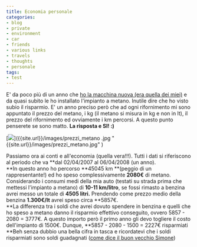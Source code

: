 ```yaml
---
title: Economia personale
categories:
- blog
- private
- environment
- car
- friends
- various links
- travels
- thoughts
- personale
tags:
- test
---
```

E' da poco più di un anno che [ho la macchina nuova (era quella dei
miei)](http://www.diegor.it/2007/03/12/il-mio-nuovo-amore/
"http://www.diegor.it/2007/03/12/il-mio-nuovo-amore/" ) e da quasi subito le
ho installato l'impianto a metano. Inutile dire che ho visto subio il
risparmio. E' un anno preciso però che ad ogni rifornimento mi sono appuntato
il prezzo del metano, i kg (il metano si misura in kg e non in lt), il prezzo
del rifornimento ed ovviamente i km percorsi. A questo punto penserete se sono
matto. **La risposta e SI! :)**

[![]({{site.url}}/images/prezzi_metano.jpg)]({{site.url}}/images/prezzi_metano
.jpg "{{site.url}}/images/prezzi_metano.jpg" )

Passiamo ora ai conti e all'economia (quella vera!!!). Tutti i dati si
riferiscono al periodo che va **dal 02/04/2007 al 06/04/2008 (un anno).  
**In questo anno ho percorso **45045 km **(peggio di un rappresentante!) ed ho speso complessivamente **2080€** di metano. Considerando i consumi medi della mia auto (testati su strada prima che mettessi l'impianto a metano) di **10-11 km/litro**, se fossi rimasto a benzina avrei messo un totale di **4505 litri.** Prendendo come prezzo medio della benzina **1.300€/lt** avrei speso circa **5857€.  
**La differenza tra i soldi che avrei dovuto spendere in benzina e quelli che ho speso a metano danno il risparmio effettivo conseguito, ovvero 5857 - 2080 = 3777€. A questo importo però il primo anno gli devo togliere il costo dell'impianto di 1500€. Dunque, **5857 - 2080 - 1500 = 2227€ risparmiati  
**Beh senza dubbio una bella cifra in tasca e ricordatevi che i soldi risparmiati sono soldi guadagnati ([come dice il buon vecchio Simone](http://ubuntista.wordpress.com/2007/10/22/campare-male-con-1000-euro-al-mese/ "http://ubuntista.wordpress.com/2007/10/22/campare-male-con-1000-euro-al-mese/" ))

